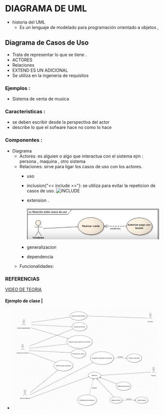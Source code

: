 # DIAGRAMA DE UML
- historia del UML
  - Es un lenguaje de modelado para programación orientado a objetos ,  
## Diagrama de Casos de Uso
- Trata de representar lo que se tiene .
- ACTORES
- Relaciones 
- EXTEND ES UN ADICIONAL 
- Se utiliza en la ingeneria de requisitos
### Ejemplos :
- Sistema de venta de musica
### Caracteristicas :
- se deben escribir desde la perspectiva del actor
- describe lo que el sofware hace no como lo hace
### Componentes :
- Diagrama
  - Actores: es alguien o algo que interactua con el sistema ejm : persona , maquina , otro sistema
  - Relaciones: sirve para ligar los casos de uso con los actores.
    - uso 
    - inclusion("<< include >>"): se utiliza para evitar la repeticion de casos de uso.
      ![INCLUDE](./PICTURE/inclusión.png)
    - extension .

       ![EXTENSION](./PICTURE/EXTEND.png)
    - generalizacion
    - dependencia
  - Funcionalidades: 
### REFERENCIAS
[VIDEO DE TEORIA](https://www.youtube.com/watch?v=fJa3cshrFWs)
#### Ejemplo de clase | 
- ![ejemplo](./PICTURE/EjemploClase.jpg)

